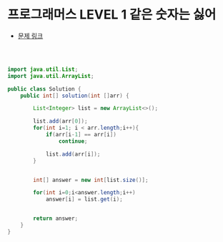 # 프로그래머스 LEVEL 1 같은 숫자는 싫어

- [문제 링크](https://programmers.co.kr/learn/courses/30/lessons/12906?language=java)

</br>

```java

import java.util.List;
import java.util.ArrayList;

public class Solution {
    public int[] solution(int []arr) {

        List<Integer> list = new ArrayList<>();

        list.add(arr[0]);
        for(int i=1; i < arr.length;i++){
            if(arr[i-1] == arr[i])
                continue;

            list.add(arr[i]);
        }


        int[] answer = new int[list.size()];

        for(int i=0;i<answer.length;i++)
            answer[i] = list.get(i);


        return answer;
    }
}

```
